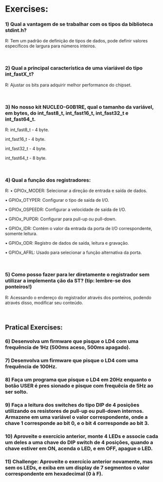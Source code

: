 # Exercises: 

### 1) Qual a vantagem de se trabalhar com os tipos da biblioteca stdint.h?
R: Tem um padrão de definição de tipos de dados, pode definir valores específicos de largura para números inteiros.

<br>

### 2) Qual a principal característica de uma viariável do tipo int_fastX_t? 
R: Ajustar os bits para adquirir melhor performance do chipset.

<br>

### 3) No nosso kit NUCLEO-G0B1RE, qual o tamanho da variável, em bytes, do int_fast8_t, int_fast16_t, int_fast32_t e int_fast64_t. 
R: int_fast8_t - 4 byte.

   int_fast16_t - 4 byte.
   
   int_fast32_t - 4 byte.
   
   int_fast64_t - 8 byte.

<br>
 
### 4) Qual a função dos registradores:
R: • GPIOx_MODER: Selecionar a direção de entrada e saída de dados.

• GPIOx_OTYPER: Configurar o tipo de saída de I/O.

• GPIOx_OSPEEDR: Configurar a velocidade de saída de I/O.

• GPIOx_PUPDR: Configurar para pull-up ou pull-down.

• GPIOx_IDR: Contém o valor da entrada da porta de I/O correspondente, somente leitura.

• GPIOx_ODR: Registro de dados de saída, leitura e gravação.

• GPIOx_AFRL: Usado para selecionar a função alternativa da porta.

<br>


### 5) Como posso fazer para ler diretamente o registrador sem utilizar a implementa ção da ST? (tip: lembre-se dos ponteiros!) 
R: Acessando o endereço do registrador através dos ponteiros, podendo através disso, modificar seu conteúdo.

<br>

## Pratical Exercises:

### 6) Desenvolva um firmware que pisque o LD4 com uma frequência de 1Hz (500ms aceso, 500ms apagado).

### 7) Desenvolva um firmware que pisque o LD4 com uma frequência de 100Hz.

### 8) Faça um programa que pisque o LD4 em 20Hz enquanto o botão USER é pres sionado e pisque com frequêcia de 5Hz ao ser solto.

### 9) Faça a leitura dos switches do tipo DIP de 4 posições utilizando os resistores de pull-up ou pull-down internos. Armazene em uma variável o valor correspondente, onde a chave 1 corresponde ao bit 0, e o bit 4 corresponde ao bit 3.

### 10) Aproveite o exercício anterior, monte 4 LEDs e associe cada um deles a uma chave do DIP switch de 4 posições, quando a chave estiver em ON, acenda o LED, e em OFF, apague o LED.

### 11) Challenge: Aproveite o exercício anterior novamente, mas sem os LEDs, e exiba em um display de 7 segmentos o valor correspondente em hexadecimal (0 à F).
